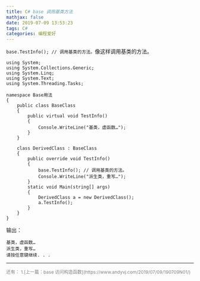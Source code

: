 ```yaml
---
title: C# base 调用基类方法
mathjax: false
date: 2019-07-09 13:53:23
tags: C#
categories: 编程爱好
---
```

`base.TestInfo(); // 调用基类的方法。`像这样调用基类的方法。


```CSharp
using System;
using System.Collections.Generic;
using System.Linq;
using System.Text;
using System.Threading.Tasks;

namespace Base用法
{
    public class BaseClass
    {
        public virtual void TestInfo()
        {
            Console.WriteLine("基类，虚函数…");
        }
    }

    class DerivedClass : BaseClass
    {
        public override void TestInfo()
        {
            base.TestInfo(); // 调用基类的方法。
            Console.WriteLine("派生类，重写…");
        }
        static void Main(string[] args)
        {
            DerivedClass a = new DerivedClass();
            a.TestInfo();
        }
    }
}
```

输出：

```
基类，虚函数…
派生类，重写…
请按任意键继续. . .
```

<hr/>
<span style="color:gray;font-size:12px">
还有：  
1.[上一篇：base 访问构造函数](https://www.andyvj.com/2019/07/09/190709N01/)
</span>
